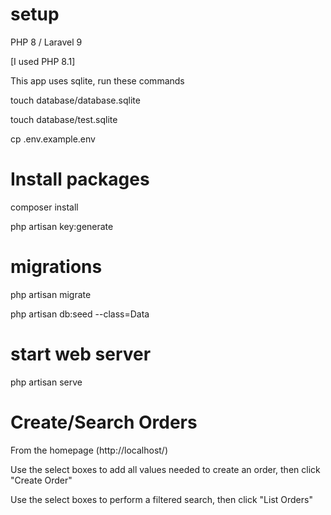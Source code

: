 # setup

PHP 8 / Laravel 9

[I used PHP 8.1]

This app uses sqlite, run these commands

touch database/database.sqlite

touch database/test.sqlite

cp .env.example.env

# Install packages

composer install

php artisan key:generate

# migrations

php artisan migrate

php artisan db:seed --class=Data

# start web server

php artisan serve

# Create/Search Orders

From the homepage (http://localhost/)

Use the select boxes to add all values needed to create an order, then click "Create Order"

Use the select boxes to perform a filtered search, then click "List Orders"
